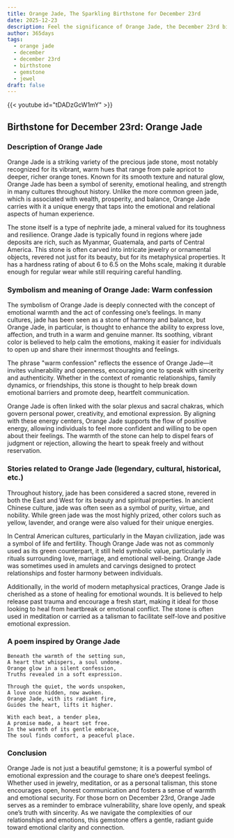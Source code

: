 ```yaml
---
title: Orange Jade, The Sparkling Birthstone for December 23rd
date: 2025-12-23
description: Feel the significance of Orange Jade, the December 23rd birthstone symbolizing Warm confession. Let its beauty and meaning brighten your day.
author: 365days
tags:
  - orange jade
  - december
  - december 23rd
  - birthstone
  - gemstone
  - jewel
draft: false
---
```


{{< youtube id="tDADzGcW1mY" >}}

## Birthstone for December 23rd: Orange Jade

### Description of Orange Jade

Orange Jade is a striking variety of the precious jade stone, most notably recognized for its vibrant, warm hues that range from pale apricot to deeper, richer orange tones. Known for its smooth texture and natural glow, Orange Jade has been a symbol of serenity, emotional healing, and strength in many cultures throughout history. Unlike the more common green jade, which is associated with wealth, prosperity, and balance, Orange Jade carries with it a unique energy that taps into the emotional and relational aspects of human experience.

The stone itself is a type of nephrite jade, a mineral valued for its toughness and resilience. Orange Jade is typically found in regions where jade deposits are rich, such as Myanmar, Guatemala, and parts of Central America. This stone is often carved into intricate jewelry or ornamental objects, revered not just for its beauty, but for its metaphysical properties. It has a hardness rating of about 6 to 6.5 on the Mohs scale, making it durable enough for regular wear while still requiring careful handling.

### Symbolism and meaning of Orange Jade: Warm confession

The symbolism of Orange Jade is deeply connected with the concept of emotional warmth and the act of confessing one’s feelings. In many cultures, jade has been seen as a stone of harmony and balance, but Orange Jade, in particular, is thought to enhance the ability to express love, affection, and truth in a warm and genuine manner. Its soothing, vibrant color is believed to help calm the emotions, making it easier for individuals to open up and share their innermost thoughts and feelings.

The phrase "warm confession" reflects the essence of Orange Jade—it invites vulnerability and openness, encouraging one to speak with sincerity and authenticity. Whether in the context of romantic relationships, family dynamics, or friendships, this stone is thought to help break down emotional barriers and promote deep, heartfelt communication.

Orange Jade is often linked with the solar plexus and sacral chakras, which govern personal power, creativity, and emotional expression. By aligning with these energy centers, Orange Jade supports the flow of positive energy, allowing individuals to feel more confident and willing to be open about their feelings. The warmth of the stone can help to dispel fears of judgment or rejection, allowing the heart to speak freely and without reservation.

### Stories related to Orange Jade (legendary, cultural, historical, etc.)

Throughout history, jade has been considered a sacred stone, revered in both the East and West for its beauty and spiritual properties. In ancient Chinese culture, jade was often seen as a symbol of purity, virtue, and nobility. While green jade was the most highly prized, other colors such as yellow, lavender, and orange were also valued for their unique energies.

In Central American cultures, particularly in the Mayan civilization, jade was a symbol of life and fertility. Though Orange Jade was not as commonly used as its green counterpart, it still held symbolic value, particularly in rituals surrounding love, marriage, and emotional well-being. Orange Jade was sometimes used in amulets and carvings designed to protect relationships and foster harmony between individuals.

Additionally, in the world of modern metaphysical practices, Orange Jade is cherished as a stone of healing for emotional wounds. It is believed to help release past trauma and encourage a fresh start, making it ideal for those looking to heal from heartbreak or emotional conflict. The stone is often used in meditation or carried as a talisman to facilitate self-love and positive emotional expression.

### A poem inspired by Orange Jade

```
Beneath the warmth of the setting sun,  
A heart that whispers, a soul undone.  
Orange glow in a silent confession,  
Truths revealed in a soft expression.  

Through the quiet, the words unspoken,  
A love once hidden, now awoken.  
Orange Jade, with its radiant fire,  
Guides the heart, lifts it higher.  

With each beat, a tender plea,  
A promise made, a heart set free.  
In the warmth of its gentle embrace,  
The soul finds comfort, a peaceful place.
```

### Conclusion

Orange Jade is not just a beautiful gemstone; it is a powerful symbol of emotional expression and the courage to share one’s deepest feelings. Whether used in jewelry, meditation, or as a personal talisman, this stone encourages open, honest communication and fosters a sense of warmth and emotional security. For those born on December 23rd, Orange Jade serves as a reminder to embrace vulnerability, share love openly, and speak one’s truth with sincerity. As we navigate the complexities of our relationships and emotions, this gemstone offers a gentle, radiant guide toward emotional clarity and connection.